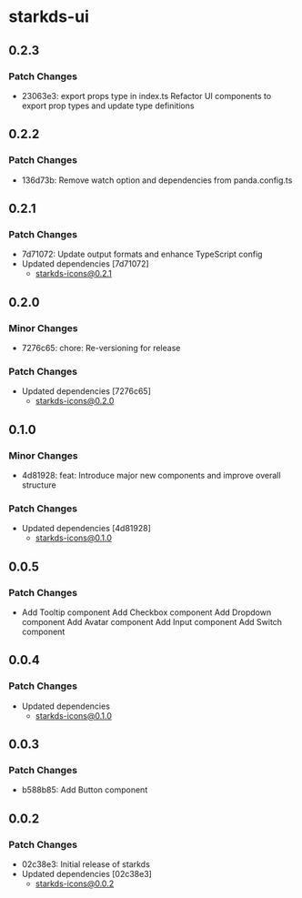 # starkds-ui

## 0.2.3

### Patch Changes

- 23063e3: export props type in index.ts Refactor UI components to export prop types and update type definitions

## 0.2.2

### Patch Changes

- 136d73b: Remove watch option and dependencies from panda.config.ts

## 0.2.1

### Patch Changes

- 7d71072: Update output formats and enhance TypeScript config
- Updated dependencies [7d71072]
  - starkds-icons@0.2.1

## 0.2.0

### Minor Changes

- 7276c65: chore: Re-versioning for release

### Patch Changes

- Updated dependencies [7276c65]
  - starkds-icons@0.2.0

## 0.1.0

### Minor Changes

- 4d81928: feat: Introduce major new components and improve overall structure

### Patch Changes

- Updated dependencies [4d81928]
  - starkds-icons@0.1.0

## 0.0.5

### Patch Changes

- Add Tooltip component
  Add Checkbox component
  Add Dropdown component
  Add Avatar component
  Add Input component
  Add Switch component

## 0.0.4

### Patch Changes

- Updated dependencies
  - starkds-icons@0.1.0

## 0.0.3

### Patch Changes

- b588b85:
  Add Button component

## 0.0.2

### Patch Changes

- 02c38e3: Initial release of starkds
- Updated dependencies [02c38e3]
  - starkds-icons@0.0.2
